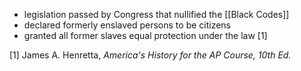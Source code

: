- legislation passed by Congress that nullified the [[Black Codes]]
- declared formerly enslaved persons to be citizens
- granted all former slaves equal protection under the law [1]

[1] James A. Henretta, *America's History for the AP Course, 10th Ed.*